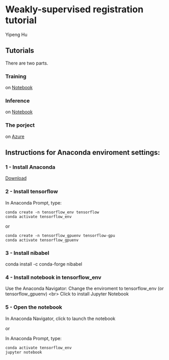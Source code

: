 # Weakly-supervised registration tutorial

Yipeng Hu

## Tutorials
There are two parts.
### Training 
on [Notebook][notebook_training]
### Inference 
on [Notebook][notebook_inference]
### The porject 
on [Azure][azure]

[azure]: https://notebooks.azure.com/yipeng-hu/projects/learn2reg-tutorials-weakly

[notebook_training]: ./tutorial_training.ipynb
[notebook_inference]: ./tutorial_inference.ipynb


## Instructions for Anaconda enviroment settings:
### 1 - Install Anaconda
[Download][anaconda_install]

[anaconda_install]:https://www.anaconda.com/distribution/

### 2 - Install tensorflow
In Anaconda Prompt, type:
```
conda create -n tensorflow_env tensorflow
conda activate tensorflow_env
```
or 
```
conda create -n tensorflow_gpuenv tensorflow-gpu
conda activate tensorflow_gpuenv
```

### 3 - Install nibabel
conda install -c conda-forge nibabel


### 4 - Install notebook in tensorflow_env
Use the Anaconda Navigator:
Change the enviroment to tensorflow_env (or tensorflow_gpuenv) <br\>
Click to install Jupyter Notebook


### 5 - Open the notebook
In Anaconda Navigator, click to launch the notebook

or 

In Anaconda Prompt, type:
```
conda activate tensorflow_env
jupyter notebook
```